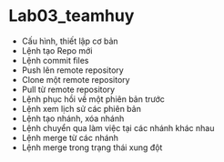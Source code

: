 # Lab03_teamhuy
-	Cấu hình, thiết lập cơ bản
-	Lệnh tạo Repo mới
-	Lệnh commit files
-	Push lên remote repository
-	Clone một remote repository
-	Pull từ remote repository
-	Lệnh phục hồi về một phiên bản trước
-	Lệnh xem lịch sử các phiên bản
-	Lệnh tạo nhánh, xóa nhánh
-	Lệnh chuyển qua làm việc tại các nhánh khác nhau
-	Lệnh merge từ các nhánh
-	Lệnh merge trong trạng thái xung đột
